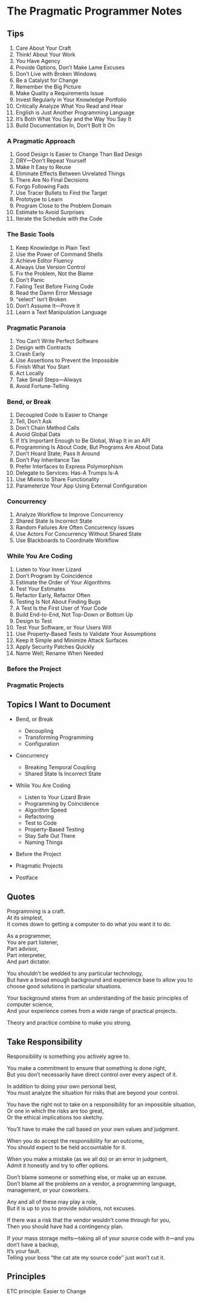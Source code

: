 # The Pragmatic Programmer Notes

## Tips

1. Care About Your Craft
1. Think! About Your Work
1. You Have Agency
1. Provide Options, Don’t Make Lame Excuses
1. Don’t Live with Broken Windows
1. Be a Catalyst for Change
1. Remember the Big Picture
1. Make Quality a Requirements Issue
1. Invest Regularly in Your Knowledge Portfolio
1. Critically Analyze What You Read and Hear
1. English is Just Another Programming Language
1. It’s Both What You Say and the Way You Say It
1. Build Documentation In, Don’t Bolt It On

### A Pragmatic Approach

1. Good Design Is Easier to Change Than Bad Design
1. DRY—Don’t Repeat Yourself
1. Make It Easy to Reuse
1. Eliminate Effects Between Unrelated Things
1. There Are No Final Decisions
1. Forgo Following Fads
1. Use Tracer Bullets to Find the Target
1. Prototype to Learn
1. Program Close to the Problem Domain
1. Estimate to Avoid Surprises
1. Iterate the Schedule with the Code

### The Basic Tools

1. Keep Knowledge in Plain Text
1. Use the Power of Command Shells
1. Achieve Editor Fluency
1. Always Use Version Control
1. Fix the Problem, Not the Blame
1. Don’t Panic
1. Failing Test Before Fixing Code
1. Read the Damn Error Message
1. “select” Isn’t Broken
1. Don’t Assume It—Prove It
1. Learn a Text Manipulation Language

### Pragmatic Paranoia

1. You Can’t Write Perfect Software
1. Design with Contracts
1. Crash Early
1. Use Assertions to Prevent the Impossible
1. Finish What You Start
1. Act Locally
1. Take Small Steps—Always
1. Avoid Fortune-Telling

### Bend, or Break

1. Decoupled Code Is Easier to Change
1. Tell, Don’t Ask
1. Don’t Chain Method Calls
1. Avoid Global Data
1. If It’s Important Enough to Be Global, Wrap It in an API
1. Programming Is About Code, But Programs Are About Data
1. Don’t Hoard State; Pass It Around
1. Don’t Pay Inheritance Tax
1. Prefer Interfaces to Express Polymorphism
1. Delegate to Services: Has-A Trumps Is-A
1. Use Mixins to Share Functionality
1. Parameterize Your App Using External Configuration

### Concurrency

1. Analyze Workflow to Improve Concurrency
1. Shared State Is Incorrect State
1. Random Failures Are Often Concurrency Issues
1. Use Actors For Concurrency Without Shared State
1. Use Blackboards to Coordinate Workflow

### While You Are Coding

1. Listen to Your Inner Lizard
1. Don’t Program by Coincidence
1. Estimate the Order of Your Algorithms
1. Test Your Estimates
1. Refactor Early, Refactor Often
1. Testing Is Not About Finding Bugs
1. A Test Is the First User of Your Code
1. Build End-to-End, Not Top-Down or Bottom Up
1. Design to Test
1. Test Your Software, or Your Users Will
1. Use Property-Based Tests to Validate Your Assumptions
1. Keep It Simple and Minimize Attack Surfaces
1. Apply Security Patches Quickly
1. Name Well; Rename When Needed

### Before the Project

### Pragmatic Projects

## Topics I Want to Document

- Bend, or Break

  - Decoupling
  - Transforming Programming
  - Configuration

- Concurrency

  - Breaking Temporal Coupling
  - Shared State Is Incorrect State

- While You Are Coding

  - Listen to Your Lizard Brain
  - Programming by Coincidence
  - Algorithm Speed
  - Refactoring
  - Test to Code
  - Property-Based Testing
  - Stay Safe Out There
  - Naming Things

- Before the Project

- Pragmatic Projects

- Postface

## Quotes

Programming is a craft.  
At its simplest,  
It comes down to getting a computer to do what you want it to do.

As a programmer,  
You are part listener,  
Part advisor,  
Part interpreter,  
And part dictator.

You shouldn’t be wedded to any particular technology,  
But have a broad enough background and experience base to allow you to choose good solutions in particular situations.

Your background stems from an understanding of the basic principles of computer science,  
And your experience comes from a wide range of practical projects.

Theory and practice combine to make you strong.

## Take Responsibility

Responsibility is something you actively agree to.

You make a commitment to ensure that something is done right,  
But you don’t necessarily have direct control over every aspect of it.

In addition to doing your own personal best,  
You must analyze the situation for risks that are beyond your control.

You have the right not to take on a responsibility for an impossible situation,  
Or one in which the risks are too great,  
Or the ethical implications too sketchy.

You’ll have to make the call based on your own values and judgment.

When you do accept the responsibility for an outcome,  
You should expect to be held accountable for it.

When you make a mistake (as we all do) or an error in judgment,  
Admit it honestly and try to offer options.

Don’t blame someone or something else, or make up an excuse.  
Don’t blame all the problems on a vendor, a programming language, management, or your coworkers.

Any and all of these may play a role,  
But it is up to you to provide solutions, not excuses.

If there was a risk that the vendor wouldn’t come through for you,  
Then you should have had a contingency plan.

If your mass storage melts—taking all of your source code with it—and you don’t have a backup,  
It’s your fault.  
Telling your boss “the cat ate my source code’’ just won’t cut it.

## Principles

ETC principle: Easier to Change

